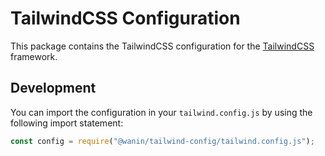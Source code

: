 # TailwindCSS Configuration

This package contains the TailwindCSS configuration for the [TailwindCSS](https://tailwindcss.com/) framework.

## Development

You can import the configuration in your `tailwind.config.js` by using the following import statement:

```js
const config = require("@wanin/tailwind-config/tailwind.config.js");
```
